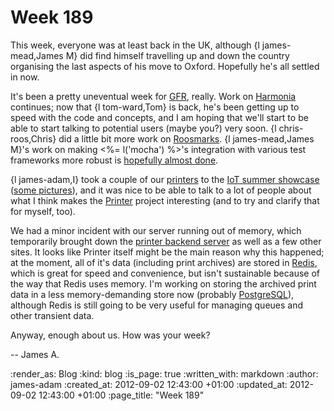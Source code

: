 Week 189
========

This week, everyone was at least back in the UK, although {l james-mead,James M} did find himself travelling up and down the country organising the last aspects of his move to Oxford. Hopefully he's all settled in now.

It's been a pretty uneventual week for [GFR](/), really. Work on [Harmonia][] continues; now that {l tom-ward,Tom} is back, he's been getting up to speed with the code and concepts, and I am hoping that we'll start to be able to start talking to potential users (maybe you?) very soon. {l chris-roos,Chris} did a little bit more work on [Roosmarks](https://github.com/chrisroos/roosmarks). {l james-mead,James M}'s work on making <%= l('mocha') %>'s integration with various test frameworks more robust is [hopefully almost done](https://github.com/freerange/mocha/commits/minitest-and-testunit-integration-without-monkey-patching).

{l james-adam,I} took a couple of our [printers][gfr-printer] to the [IoT summer showcase](http://www.meetup.com/iotlondon/events/75271782/) ([some pictures](http://www.meetup.com/iotlondon/photos/10460542/#153913112)), and it was nice to be able to talk to a lot of people about what I think makes the [Printer][gfr-printer] project interesting (and to try and clarify that for myself, too).

We had a minor incident with our server running out of memory, which temporarily brought down the [printer backend server](http://printer.exciting.io) as well as a few other sites. It looks like Printer itself might be the main reason why this happened; at the moment, all of it's data (including print archives) are stored in [Redis](http://redis.io), which is great for speed and convenience, but isn't sustainable because of the way that Redis uses memory. I'm working on storing the archived print data in a less memory-demanding store now (probably [PostgreSQL](http://www.postgresql.org/)), although Redis is still going to be very useful for managing queues and other transient data.

Anyway, enough about us. How was your week?

-- James A.

[gfr-printer]: https://exciting.io/printer/
[Harmonia]: http://exciting.io/harmonia

:render_as: Blog
:kind: blog
:is_page: true
:written_with: markdown
:author: james-adam
:created_at: 2012-09-02 12:43:00 +01:00
:updated_at: 2012-09-02 12:43:00 +01:00
:page_title: "Week 189"
